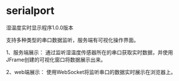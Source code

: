 # serialport
湿温度实时显示程序1.0.0版本

支持多种类型的串口数据监听，服务端有可视化操作界面。

1、服务端展示：
通过监听湿温度传感器所在的串口获取实时数据，并使用JFrame创建的可视化窗口将数据展示出来。

2、web端展示：
使用WebSocket将监听串口的数据实时展示在浏览器上。
